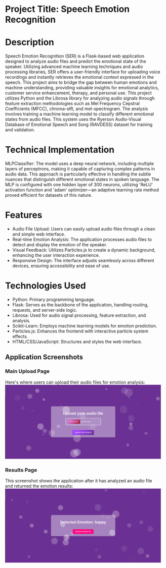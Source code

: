 # Project Title: Speech Emotion Recognition
# Description
Speech Emotion Recognition (SER) is a Flask-based web application designed to analyze audio files and predict the emotional state of the speaker. Utilizing advanced machine learning techniques and audio processing libraries, SER offers a user-friendly interface for uploading voice recordings and instantly retrieves the emotional context expressed in the speech. This project aims to bridge the gap between human emotions and machine understanding, providing valuable insights for emotional analytics, customer service enhancement, therapy, and personal use.
This project utilizes Python and the Librosa library for analyzing audio signals through feature extraction methodologies such as Mel Frequency Cepstral Coefficients (MFCC), chroma-stft, and mel-spectrogram. The analysis involves training a machine learning model to classify different emotional states from audio files. This system uses the Ryerson Audio-Visual Database of Emotional Speech and Song (RAVDESS) dataset for training and validation.
# Technical Implementation
MLPClassifier: The model uses a deep neural network, including multiple layers of perceptrons, making it capable of capturing complex patterns in audio data. This approach is particularly effective in handling the subtle nuances that distinguish different emotional states in spoken language. The MLP is configured with one hidden layer of 300 neurons, utilizing 'ReLU' activation function and 'adam' optimizer—an adaptive learning rate method proved efficient for datasets of this nature.
# Features
- Audio File Upload: Users can easily upload audio files through a clean and simple web interface.
- Real-time Emotion Analysis: The application processes audio files to detect and display the emotion of the speaker.
- Visual Feedback: Utilizes Particles.js to create a dynamic background, enhancing the user interaction experience.
- Responsive Design: The interface adjusts seamlessly across different devices, ensuring accessibility and ease of use.
# Technologies Used
- Python: Primary programming language.
- Flask: Serves as the backbone of the application, handling routing, requests, and server-side logic.
- Librosa: Used for audio signal processing, feature extraction, and analysis.
- Scikit-Learn: Employs machine learning models for emotion prediction.
- Particles.js: Enhances the frontend with interactive particle system effects.
- HTML/CSS/JavaScript: Structures and styles the web interface.

## Application Screenshots

### Main Upload Page
Here's where users can upload their audio files for emotion analysis:
![Main Upload Page](./assets/1.png)

### Results Page
This screenshot shows the application after it has analyzed an audio file and returned the emotion results:
![Results Page](./assets/2.png)
